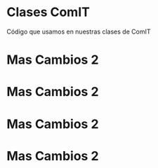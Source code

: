 # Clases ComIT

Código que usamos en nuestras clases de ComIT

# Mas Cambios 2

# Mas Cambios 2

# Mas Cambios 2

# Mas Cambios 2
